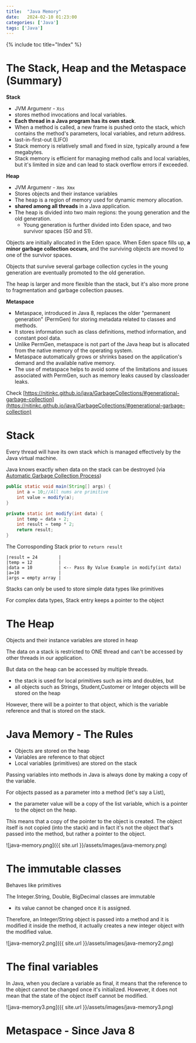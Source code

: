 ```yaml
---
title:  "Java Memory"
date:   2024-02-10 01:23:00
categories: ['Java']
tags: ['Java']
---
```


{% include toc title="Index" %}

# The Stack, Heap and the Metaspace (Summary)

**Stack**

- JVM Argumenr - `Xss`
- stores method invocations and local variables.
- **Each thread in a Java program has its own stack**.
- When a method is called, a new frame is pushed onto the stack, which contains the method's parameters, local variables, and return address.
- last-in-first-out (LIFO)
- Stack memory is relatively small and fixed in size, typically around a few megabytes.
- Stack memory is efficient for managing method calls and local variables, but it's limited in size and can lead to stack overflow errors if exceeded.

**Heap**
- JVM Argumenr - `Xms Xmx`
- Stores objects and their instance variables
- The heap is a region of memory used for dynamic memory allocation.
- **shared among all threads** in a Java application.
- The heap is divided into two main regions: the young generation and the old generation.
  - Young generation is further divided into Eden space, and two survivor spaces (S0 and S1).

Objects are initially allocated in the Eden space. When Eden space fills up, **a minor garbage collection occurs**, 
and the surviving objects are moved to one of the survivor spaces.

Objects that survive several garbage collection cycles in the young generation are eventually promoted to the old generation.

The heap is larger and more flexible than the stack, but it's also more prone to fragmentation and garbage collection pauses.
  
**Metaspace**

- Metaspace, introduced in Java 8, replaces the older "permanent generation" (PermGen) for storing metadata related to classes and methods.
- It stores information such as class definitions, method information, and constant pool data.
- Unlike PermGen, metaspace is not part of the Java heap but is allocated from the native memory of the operating system.
- Metaspace automatically grows or shrinks based on the application's demand and the available native memory.
- The use of metaspace helps to avoid some of the limitations and issues associated with PermGen, such as memory leaks caused by classloader leaks.

Check [https://nitinkc.github.io/java/GarbageCollections/#generational-garbage-collection](https://nitinkc.github.io/java/GarbageCollections/#generational-garbage-collection)

# Stack
Every thread will have its own stack which is managed effectively by the Java virtual machine.

Java knows exactly when data on the stack can be destroyed (via [Automatic Garbage Collection Process](https://nitinkc.github.io/java/GarbageCollections))

```java
public static void main(String[] args) {
    int a = 10;//All nums are primitive
    int value = modify(a);
}

private static int modify(int data) {
    int temp = data + 2;
    int result = temp * 2;
    return result;
}
```

The Corrosponding Stack prior to `return result`
```log
|result = 24        | 
|temp = 12          |
|data = 10          | <-- Pass By Value Example in modify(int data)
|a=10               |
|args = empty array |

```

Stacks can only be used to store simple data types like primitives

For complex data types, Stack entry keeps a pointer to the object 

# The Heap

Objects and their instance variables are stored in heap

The data on a stack is restricted to ONE thread and can't be accessed by other threads in our application.

But data on the heap can be accessed by multiple threads.

* the stack is used for local primitives such as ints and doubles, but
* all objects such as Strings, Student,Customer or Integer objects will be stored on the heap

However, there will be a pointer to that object, which is the variable reference and that is stored on the stack.

# Java Memory - The Rules

* Objects are stored on the heap
* Variables are reference to that object
* Local variables (primitives) are stored on the stack

Passing variables into methods in Java is always done by making a copy of the variable.

For objects passed as a parameter into a method (let's say a List), 
  - the parameter value will be a copy of the list variable, which is 
a pointer to the object on the heap.

This means that a copy of the pointer to the object is created. The object itself is not copied (into the stack) and in fact it's not the
object that's passed into the method, but rather a pointer to the object.

![java-memory.png]({{ site.url }}/assets/images/java-memory.png)


# The immutable classes
Behaves like primitives

The Integer.String, Double, BigDecimal classes are immutable
* its value cannot be changed once it is assigned.

Therefore, an Integer/String object is passed into a method and it is modified it inside the method,
it actually creates a new integer object with the modified value.

![java-memory2.png]({{ site.url }}/assets/images/java-memory2.png)

# The final variables

In Java, when you declare a variable as final, it means that the reference to the object cannot be changed once it's 
initialized. However, it does not mean that the state of the object itself cannot be modified.

![java-memory3.png]({{ site.url }}/assets/images/java-memory3.png)

# Metaspace - Since Java 8

